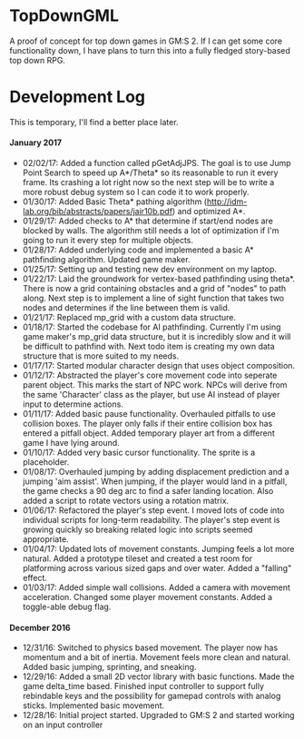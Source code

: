 # TopDownGML
A proof of concept for top down games in GM:S 2.  If I can get some core functionality down, I have plans to turn this into a fully fledged story-based top down RPG.

# Development Log #
This is temporary, I'll find a better place later.
#### January 2017 ####
- 02/02/17: Added a function called pGetAdjJPS. The goal is to use Jump Point Search to speed up A*/Theta* so its reasonable to run it every frame.  Its crashing a lot right now so the next step will be to write a more robust debug system so I can code it to work properly.
- 01/30/17: Added Basic Theta* pathing algorithm (http://idm-lab.org/bib/abstracts/papers/jair10b.pdf) and optimized A*.
- 01/29/17: Added checks to A* that determine if start/end nodes are blocked by walls.  The algorithm still needs a lot of optimization if I'm going to run it every step for multiple objects.
- 01/28/17: Added underlying code and implemented a basic A* pathfinding algorithm.  Updated game maker.
- 01/25/17: Setting up and testing new dev environment on my laptop.
- 01/22/17: Laid the groundwork for vertex-based pathfinding using theta*.  There is now a grid containing obstacles and a grid of "nodes" to path along.  Next step is to implement a line of sight function that takes two nodes and determines if the line between them is valid.
- 01/21/17: Replaced mp_grid with a custom data structure.
- 01/18/17: Started the codebase for AI pathfinding. Currently I'm using game maker's mp_grid data structure, but it is incredibly slow and it will be difficult to pathfind with. Next todo item is creating my own data structure that is more suited to my needs.
- 01/17/17: Started modular character design that uses object composition.
- 01/12/17: Abstracted the player's core movement code into seperate parent object. This marks the start of NPC work.  NPCs will derive from the same 'Character' class as the player, but use AI instead of player input to determine actions.
- 01/11/17: Added basic pause functionality. Overhauled pitfalls to use collision boxes. The player only falls if their entire collision box has entered a pitfall object. Added temporary player art from a different game I have lying around.
- 01/10/17: Added very basic cursor functionality.  The sprite is a placeholder.
- 01/08/17: Overhauled jumping by adding displacement prediction and a jumping 'aim assist'. When jumping, if the player would land in a pitfall, the game checks a 90 deg arc to find a safer landing location.  Also added a script to rotate vectors using a rotation matrix.
- 01/06/17: Refactored the player's step event. I moved lots of code into individual scripts for long-term readability. The player's step event is growing quickly so breaking related logic into scripts seemed appropriate.
- 01/04/17: Updated lots of movement constants. Jumping feels a lot more natural. Added a prototype tileset and created a test room for platforming across various sized gaps and over water. Added a "falling" effect.
- 01/03/17: Added simple wall collisions. Added a camera with movement acceleration. Changed some player movement constants. Added a toggle-able debug flag.

#### December 2016 ####
- 12/31/16: Switched to physics based movement.  The player now has momentum and a bit of inertia.  Movement feels more clean and natural.  Added basic jumping, sprinting, and sneaking.
- 12/29/16: Added a small 2D vector library with basic functions.  Made the game delta_time based.  Finished input controller to support fully rebindable keys and the possibility for gamepad controls with analog sticks.  Implemented basic movement.
- 12/28/16: Initial project started.  Upgraded to GM:S 2 and started working on an input controller

